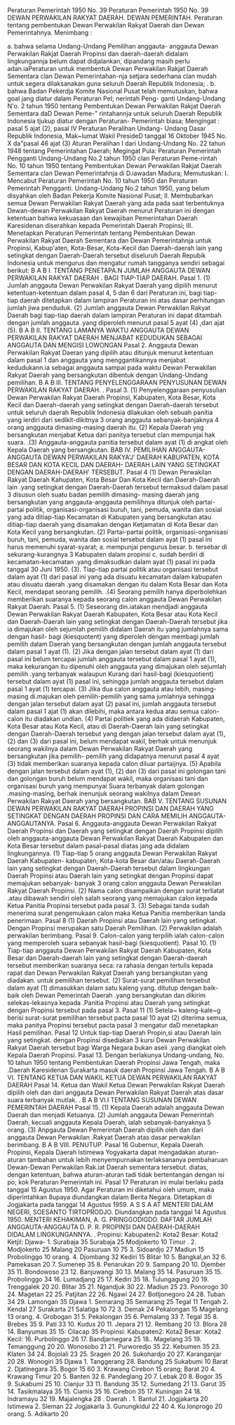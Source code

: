  Peraturan Pemerintah 1950 No. 39 Peraturan Pemerintah 1950 No. 39 DEWAN PERWAKILAN RAKYAT DAERAH. DEWAN PEMERINTAH. Peraturan tentang pembentukan Dewan Perwakilan Rakyat Daerah dan Dewan Pemerintahnya.
Menimbang :

a. bahwa selama Undang-Undang Pemilihan anggauta- anggauta Dewan Perwakilan Rakjat Daerah Propinsi dan daerah-daerah didalam lingkungannja belum dapat didjalankan, dipandang masih perlu adan.iaPeraturan untuk membentuk Dewan Perwakilan Rakjat Daerah Sementara clan Dewan Pemerintahan-nja setjara sederhana clan mudah untuk segera dilaksanakan guna seluruh Daerah Republik Indonesia;
. b. bahwa Badan Pekerdja Komite Nasional Pusat telah memutuskan, bahwa goal jang diatur dalam Peraturan PeI; nerintah Peng- ganti Undang-Undang N'o. 2 tahun 1950 tentang Pembentukan Dewan Perwakilan Rakjat Daerah Sementara daD Dewan Peme-" rintahannja untuk seluruh Daerah Republik Indonesia tjukup diatur dengan Peraturan- Pemerintah biasa;
Mengingat :
 pasal 5 ajat (2), pasal IV Peraturan Peralihan Undang- Undang Dasar Republik Indonesia, Mak~lumat Wakil PresideD tanggal 16 Oktober 1945 No. X da"pasal 46 ajat (3) Aturan Peralihan I dari Undang-Undang No. 22 tahun 1948 tentang Pemerintahan Daerah; Megingat Pula: Peraturan Pemerintah Pengganti Undang-Undang No.2 tahun 1950 clan Peraturan Peme-rintah No. 10 tahun 1950 tentang Pembentukan Dewan Perwakilan Rakjat Daerah Sementara clan Dewan Pemerintahnja di D.iawadan Madura; Memutuskan: I. Mencabut Peraturan Pemerintah No. 10 tahun 1950 dan Peraturan Pemerintah Pengganti. Undang-Undang No.2 tahun 1950, yang belum disyahkan oleh Badan Pekerja Komite Nasional Pusat; II. Membubarkan semua Dewan Perwakilan Rakyat Daerah yang ada pada saat terbentuknya Dewan-dewan Perwakilan Rakyat Daerah menurut Peraturan ini dengan ketentuan bahwa kekuasaan dan kewajiban Pemerintahan Daerah Karesidenan diserahkan kepada Pemerintah Daerah Propinsi; III. Menetapkan Peraturan Pemerintah tentang Pembentukan Dewan Perwakilan Rakyat Daerah Sementara dan Dewan Pemerintahnja untuk Propinsi, Kabup'aten, Kota-Besar, Kota-Kecil dan Daerah-daerah lain yang setingkat dengan Daerah-Daerah tersebut diseluruh Daerah Repubik Indonesia untuk mengurus dan mengatur rumah tangganya sendiri sebagai berikut: B A B I. TENTANG PENETAPA.N JUMLAH ANGGAUTA DEWAN PERWAKILAN RAKYAT DAERAH . BAGI TIAP-TIAP DAERAH. Pasal 1.
(1) Jumlah anggauta Dewan Perwakilan Rakyat Daerah yang dipilih menurut ketentuan-ketentuan dalam pasal 4, 5 dan 6 dari Peraturan ini, bagi tiap- tiap daerah ditetapkan dalam lampiran Peraturan ini atas dasar perhitungan jumlah jiwa penduduk.
(2) Jumlah anggauta Dewan Perwakilan Rakyat Daerah bagi tiap-tiap daerah dalam lampiran Peraturan ini dapat ditambah dengan jumlah anggauta .yang diperoleh menurut pasal 5 ayat (4) ,dan ajat (5). B A B II. TENTANG LAMANYA WAKTU ANGGAUTA DEWAN PERWAKILAN RAKYAT DAERAH MENJABAT KEDUDUKAN SEBAGAI ANGGAUTA DAN MENGISI LOWONGAN Pasal 2. Anggauta Dewan Perwakilan Rakyat Daeran yang dipilih atau ditunjuk menurut ketentuan dalam pasal 1 dan anggauta yang menggantikannya menjabat kedudukann.ia sebagai anggauta sampai pada waktu Dewan Perwakilan Rakyat Daerah yang bersangkutan dibentuk dengan Undang-Undang pemilihan. B A B Ill. TENTANG PENYELENGGARAAN PENYUSUNAN DEWAN PERWAKILAN RAKYAT DAERAH.
. Pasal 3.
(1) Penyelenggaraan penyusuIian Dewan Perwakilan Rakyat Daerah Propinsi, Kabupaten, Kota Besar, Kota Kecil dan Daerah-daerah yang setingkat dengan Daerah-daerah tersebut untuk seluruh daerah Republik Indonesia dilakukan oleh sebuah panitia yang ierdiri dari sedikit-dikitnya 3 orang anggauta sebanyak-banjaknya 4 orang anggauta dimasing-masing daerah itu.
(2) Kepala Daerah yng bersangkutan menjabat Ketua dari panitya tersebut clan mempunjai hak suara.
.(3) Anggauta-anggauta panitia tersebut dalam ayat (1) di angkat oleh Kepala Daerah yang bersangkutan. BAB IV. PEMILIHAN ANGGAUTA-ANGGAUTA DEWAN PERWAKILAN RAKYA'J' DAERAH KABUPATEN, KOTA BESAR DAN KOTA KECIL DAN DAERAH- DAERAH LAIN YANG SETINGKAT DENGAN DAERAH-DAERAH' TERSEBUT.
Pasal 4
(1) Dewan Perwakilan Rakyat Daerah Kahupaten, Kota Besar Dan Kota Kecil dan Daerah-Daerah lain .yang setingkat dengan Daerah-Daerah tersebut termaksud dalam pasal 3 disusun oleh suatu badan pemilih dimasing- masing daerah jang bersangkutan yang anggauta-anggauta pemilihnya ditunjuk oleh partai-partai politik, organisasi-organisasi buruh, tani, pemuda, wanita dan sosial yang ada ditiap-tiap Kecamatan di Kabupaten yang bersangkutan atau ditiap-tiap daerah yang disamakan dengan Ketjamatan di Kota Besar dan Kota Kecil yang bersangkutan.
(2) Partai-partai politik, organisasi-organisasi buruh, tani, pemuda, wanita dan sosial tersebut dalam ayat (1) pasal ini harus memenuhi syarat-syarat;
a. mempunjai pengurus besar.
b. tersebar di sekurang-kurangnya 3 Kabupaten dalam propinsi c. sudah berdiri di kecamatan-kecamatan .yang dimaksudkan dalam ayat (1) pasal ini pada tanggal 30 Juni 1950.
(3). Tiap-tiap partai politik atau organisasi tersebut dalam ayat (1) dari pasal ini yang ada disuatu kecamatan dalam kabupaten atau disuatu daerah .yang disamakan dengan itu dalam Kota Besar dan Kota Kecil, mendapat seorang pemilih.
.(4) Seorang pemilih hanya diperbolehkan memberikan suaranya kepada seorang calon anggauta Dewan Perwakilan Rakyat Daerah. Pasal 5.
(1) Seseorang din.iatakan mendjadi anggauta Dewan Perwakilan Rakyat Daerah Kabupaten, Kota Besar atau Kota Kecil dan Daerah-Daerah lain yang setingkat dengan Daerah-Daerah tersebut jika ia dimajukan oleh sejumlah pemilih didalam Daerah itu yang jumlahnya sama dengan hasil- bagi (kiesquotent) yang diperoleh dengan membagi jumlah pemilih dalam Daerah yang bersangkutan dengan jumlah anggauta tersebut dalam pasal 1 ayat (1).
(2) Jika dengan jalan tersebut dalam ayat (1) dari pasal ini belum tercapai jumlah anggauta tersebut dalam pasal 1 ayat (1), maka kekurangan itu dipenuhi oleh anggauta yang dimajukan oleh sejumlah pemilih .yang terbanyak walaupun Kurang dari hasil-bagi (kiesquotient) tersebut dalam ayat (1) pasal ini, sehingga jumlah anggauta tersebut dalam pasal 1 ayat (1) tercapai.
(3) Jika dua calon anggauta atau lebih, masing-masing di.majukan oleh pemilih-pemilih yang sama jumlahnya sehingga dengan jalan tersebut dalam ayat (2) pasal ini, jumlah anggauta tersebut dalam pasal 1 ajat (1) akan dilebihi, maka antara kedua atau semua calon-calon itu diadakan undian.
(4) Partai politiek yang ada didaerah Kabupaten, Kota Besar atau Kota Kecil, atau di Daerah-Daerah lain yang setingkat dengan Daerah-Daerah tersebut yang dengan jalan tersebut dalam ayat (1), (2) dan (3) dari pasal ini, belum mendapat wakil, berhak untuk menunjuk seorang wakilnya dalam Dewan Perwakilan Rakyat Daerah yang bersangkutan jika pemilih- pemilih yang didapatnya menurut pasal 4 ayat (3) tidak memberikan suaranya kepada calon diluar partaijnya.
(5) Apabila dengan jalan tersebut dalam ayat (1), (2) dan (3) dari pasal ini golongan tani dan golongan buruh belum mendapat wakil, maka organisasi tani dan organisasi buruh yang mempunyai Suara terbanyak dalam golongan .masing-masing, berhak inenunjuk seorang wakilnya dalam Dewan Perwakilan Rakyat Daerah yang bersangkutan. BAB V. TENTANG SUSUNAN DEWAN PERWAKILAN RAKYAT DAERAH PROPINSI DAN DAERAH YANG SETINGKAT DENGAN DAERAH PROPINSI DAN CARA MEMILIH ANGGAUTA-ANGGAUTANYA. Pasal 6. Anggauta-anggauta Dewan Perwakilan Rakyat Daerah Propinsi dan Daerah yang setingkat dengan Daerah Propinsi dipilih oleh anggauta-anggauta Dewan Perwakilan Rakyat Daerah Kabupaten dan Kota Besar tersebut dalam pasal-pasal diatas jang ada didalam lingkungannya.
(1) Tiap-tiap 5 orang anggauta Dewan Perwakilan Rakyat Daerah Kabupaten- kabupaten, Kota-kota Besar dan/atau Daerah-Daerah lain yang setingkat dengan Daerah-Daerah tersebut dalam lingkungan Daerah Propinsi atau Daerah lain yang setingkat dengan Propinsi dapat memajukan sebanyak- banyak 3 orang calon anggauta Dewan Perwakilan Rakyat Daerah Propinsi.
(2) Nama calon disampaikan dengan surat terliatat .atau dibawah sendiri oleh salah seorang yang memajukan calon kepada Ketua Panitia Propinsi tersebut pada pasal 3.
(3) Sebagai tanda sudah menerima surat pengemukaan calon maka Ketua Panitia memberikan tanda penerimaan.
Pasal 8
(1) Daerah Propinsi atau Daerah lain yang setingkat. Dengan Propinsi merupakan satu Daerah Pemilihan.
(2) Perwakilan adalah perwakilan berimbang. Pasal 9. Calon-calon yang terpilih ialah calon-calon yang memperoleh suara sebanyak hasil-bagi (kiesquotient). Pasal 10.
(1) Tiap-tiap anggauta Dewan Perwakilan Rakyat Daerah Kabupaten, Kota Besar dan Daerah-daerah lain yang setingkat dengan Daerah-daerah tersebut memberikan suaranya seca: ra rahasia dengan tertulis kepada rapat dan Dewan Perwakilan Rakyat Daerah yang bersangkutan yang diadakan. untuk pemilihan tersebut.
(2) Surat-surat pemilihan tersebut dalam ayat (1) dimasukkan dalam satu kaleng yang. ditutup dengan baik-baik oleh Dewan Pemerintah Daerah .yang bersangkutan dan dikirim selekas-lekasnya kepada .Panitia Propinsi atau Daerah yang setingkat dengan Propinsi tersebut pada pasal 3.
Pasal 11
(1) Setela~ kaleng-kale~g berisi surat-surat pemilihan tersebut pacta pasal 10 ayat (2) diterima semua, maka panitya Propinsi tersebut pacta pasal 3 mengatur daD menetapkan Hasil pemilihan.
Pasal 12
Untuk tiap-tiap Daerah Propin,si atau Daerah lain yang setingkat. dengan Propinsi disediakan 3 kursi Dewan Perwakilan Rakyat Daerah tersebut bagi Warga Negara bukan aseli .yang diangkat oleh Kepala Daerah Propinsi. Pasal 13. Dengan berlakunya Undang-undang, No. 10 tahun 1950 tentang Pembentukan Daerah Propinsi Jawa Tengah, maka .Daerah Karesidenan Surakarta masuk daerah Propinsi Jawa Tengah. B A B VI. TENTANG KETUA DAN WAKIL KETUA DEWAN PERWAKILAN RAKYAT DAERAH Pasal 14. Ketua dan Wakil Ketua Dewan Perwakilan Rakyat Daerah dipilih oleh dan dari anggauta Dewan Perwakilan Rakyat Daerah atas dasar suara terbanyak mutlak. . B A B VI.I TENTANG SUSUNAN DEWAN PEMERINTAH DAERAH Pasal 15.
(1) Kepala Daerah adalah anggauta Dewan Daerah dan menjadi Ketuanya.
(2) Jumlah anggauta Dewan Pemerintah Daerah, kecuali anggauta Kepala Daerah, ialah sebanyak-banyaknya 5 orang.
(3) Anpgauta Dewan Pemerintah Daerah dipilih oleh dan dari anggauta Dewan Perwakilan .Rakyat Daerah atas dasar perwakilan berimbang. B A B VIII. PENUTUP.
Pasal 16
Gubernur, Kepala Daerah Propinsi, Kepala Daerah Istimewa Yogyakarta dapat mengadakan aturan-aturan tambahan untuk lebih menyempurnakan terlaksananya pembaharuan Dewan-Dewan Perwakilan Rak.iat Daerah sementara tersebut. diatas, dengan ketentuan, bahwa aturan-aturan tadi tidak bertentangan dengan isi po; kok Peraturan Pemerintah ini.
Pasal 17
Peraturan ini mulai berlaku pada tanggal 15 Agustus 1950. Agar Peraturan ini diketahui oleh umum, maka diperintahkan 8upaya diundangkan dalam Berita Negara. Ditetapkan di Jogjakarta pada tanggal 14 Agustus 1959. A S S A AT MENTERI DALAM NEGERI, SOESANTO TIRTOPRODJO. Diundangkan pada tanggal 14 Agustus 1950. MENTERI KEHAKIMAN, A. G. PRINGGODIGDO. DAFTAR JUMLAH ANGGAUTA-ANGGAUTA D. P. R. PROPINSI DAN DAERAH-DAERAH DIDALAM LINGKUNGANNYA.
. Propinsi: Kabupaten2: Kota2 Besar: Kota2 Ketjil: Djawa- 1. Surabaja 35 Surabaja 25 Modjokerto 10 Timur . 2. Modjokerto 25 Malang 20 Pasuruan 10 75 3. Sidoardjo 27 Madiun 15 Probolinggo 10 orang. 4. Djombang 32 Kediri 15 Blitar 10 5. Bangkal,an 32 6. Pamekasan 20 7. Sumenep 35 8. Penarukan 20 9. Sampang 20 10. Djember 35 11. Bondowoso 23 12. Banjuwangi 30 13. Malang 35 14. Pasuruan 35 15. Probolinggo 34 16. Lumadjang 25 17. Kediri 35 18. Tulungagung 20 19. Trenggalek 20 20. Blitar 35 21. Ngandjuk 30 22. Madiun 25 23. Ponorogo 30 24. Magetan 22 25. Patjitan 22 26. Ngawi 24 27. Botljonegoro 24 28. Tuban 34 29. Lamongan 35 Djawa 1. Semarang 35 Semarang 25 Tegal 11 Tengah 2. Kendal 27 Surakarta 21 Salatiga 10 72 3. Demak 24 Pekalongan 15 Magelang 13 orang. 4. Grobogan 31 5. Pekalongan 35 6. Pemalang 33 7. Tegal 35 8. Brebes 35 9. Pati 33 10. Kudus 20 11. Jepara 21 12. Rembang 20 13. Blora 28 14. Banyumas 35 15: Cilacap 35 Propinsi: Kabupaten2: Kota2 Besar: Kota2 Kecil:
16. Purbolinggo 26 17. Bandjarnegara 25 18.. Magelang 35 19. Temanggung 20 20. Wonosobo 21 21. Purworedjo 35 22. Kebumen 35 23. Klaten 34 24. Bojolali 23 25. Sragen 20 26. Sukohardjo 20 27. Karanganjar 20 28. Wonogiri 35 Djawa 1. Tanggerang 28. Bandung 25 Sukabumi 10 Barat 2. Djatinegara 35. Bogor 15 60 3. Krawang Cirebon 15 orang; Barat 20 4. Krawang Timur 20 5. Banten 32 6. Pandeglang 20 7. Lebak 20 8. Bogor 35 9. Sukabumi 25 10. Cianjur 33 11. Bandung 35 12. Sumedang 21 13. Garut 35 14. Tasikmalaya 35 15. Ciamis 35 16. Cirebon 35 17. Kuningan 24 18. Indramayu 32 19. Majalengka 28 . Daerah . 1. Bantul 21. Jogjakarta 20 Istimewa 2. Sleman 22 Jogjakarla 3. Gunungkidul 22 40 4. Ku.Ionprogo 20 orang. 5. Adikarto 20